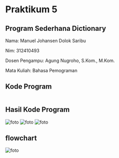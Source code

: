 # Praktikum 5
## Program Sederhana Dictionary
Nama: Manuel Johansen Dolok Saribu

Nim: 312410493

Dosen Pengampu: Agung Nugroho, S.Kom., M.Kom.

Mata Kuliah: Bahasa Pemograman
## Kode Program
```pyton
```
## Hasil Kode Program
![foto]()
![foto]()
![foto]()
## flowchart
![foto]()
